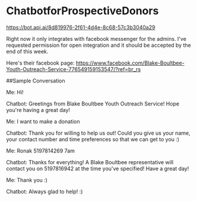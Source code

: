 # ChatbotforProspectiveDonors
https://bot.api.ai/8d819976-2f61-4d4e-8c68-57c3b3040a29

Right now it only integrates with facebook messenger for the admins. I've requested permission for open integration and it should be accepted by the end of this week.

Here's their facebook page:
https://www.facebook.com/Blake-Boultbee-Youth-Outreach-Service-776549159153547/?ref=br_rs

##Sample Conversation 

Me: Hi!

Chatbot: Greetings from Blake Boultbee Youth Outreach Service! Hope you're having a great day!

Me: I want to make a donation

Chatbot: Thank you for willing to help us out! Could you give us your name, your contact number and time preferences so that we can get to you :)

Me: Ronak 5197814269 7am

Chatbot: Thanks for everything! A Blake Boultbee representative will contact you on 5197816942 at the time you've specified! Have a great day!

Me: Thank you :)

Chatbot: Always glad to help! :)
